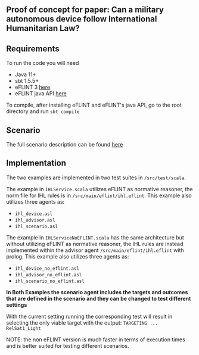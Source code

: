 ## Proof of concept for paper: **Can a military autonomous device follow International Humanitarian Law?**

## Requirements

To run the code you will need 
* Java 11+
* sbt 1.5.5+
* eFLINT 3 [here](https://gitlab.com/eflint/haskell-implementation)
* eFLINT java API [here](https://gitlab.com/eflint/eflint-actors/java-implementation)

To compile, after installing eFLINT and eFLINT's java API, go to the root directory and run `sbt compile`

## Scenario
The full scenario description can be found [here](/Can%20a%20military%20autonomous%20device%20follow%0AInternational%20Humanitarian%20Law%3F.pdf) 

## Implementation

The two examples are implemented in two test suites in `/src/test/scala`.

The example in `IHLService.scala` utilizes eFLINT as normative reasoner, the norm file for IHL rules is in `/src/main/eflint/ihl.eflint`. This example also utilizes three agents as:
* `ihl_device.asl`
* `ihl_advisor.asl`
* `ihl_scenario.asl`

The example in `IHLServiceNoEFLINT.scala` has the same architecture but without utilizing eFLINT as normative reasoner, the IHL rules are instead implemented within the advisor agent `/src/main/eflint/ihl.eflint` with prolog. This example also utilizes three agents as:
* `ihl_device_no_eflint.asl`
* `ihl_advisor_no_eflint.asl`
* `ihl_scenario_no_eflint.asl`

**In Both Examples the scenario agent includes the targets and outcomes that are defined in the scenario and they can be changed to test different settings**

With the current setting running the corresponding test will result in selecting the only viable target with the output:
`TARGETING ... RelSat1_Light`

NOTE: the non eFLINT version is much faster in terms of execution times and is better suited for testing different scenarios.
